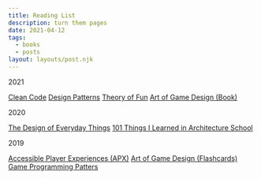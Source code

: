 ```yaml
---
title: Reading List
description: turn them pages
date: 2021-04-12
tags:
  - books
  - posts
layout: layouts/post.njk
---
```


2021

<a href="https://www.amazon.com/Clean-Code-Handbook-Software-Craftsmanship/dp/0132350882/" target="blank">Clean Code</a>
<a href="https://www.amazon.com/Design-Patterns-Elements-Reusable-Object-Oriented/dp/0201633612/" target="blank">Design Patterns</a>
<a href="https://www.amazon.com/Theory-Game-Design-Raph-Koster/dp/1449363210/" target="blank">Theory of Fun</a>
<a href="https://www.amazon.com/Art-Game-Design-Lenses-Third/dp/1138632058/" target="blank">Art of Game Design (Book)</a> 

2020

<a href="https://www.amazon.com/Design-Everyday-Things-Revised-Expanded/dp/0465050654" target="blank">The Design of Everyday Things</a>
<a href="https://www.amazon.com/101-Things-Learned-Architecture-School/dp/0262062666/
" target="blank">101 Things I Learned in Architecture School</a>

2019

<a href="https://accessible.games/accessible-player-experiences/" target="blank">Accessible Player Experiences (APX)</a>
<a href="https://www.amazon.com/Art-Game-Design-Lenses-Second/dp/0692288872/" target="blank">Art of Game Design (Flashcards)</a>
<a href="https://gameprogrammingpatterns.com/contents.html" target="blank">Game Programming Patters</a>